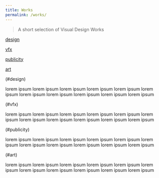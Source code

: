 ```yaml
---
title: Works
permalink: /works/
---
```


>A short selection of Visual Design Works

[design](#design)

[vfx](#vfx)

[publicity](#publicity)

[art](#art)





(#design)

lorem ipsum
lorem ipsum
lorem ipsum
lorem ipsum
lorem ipsum
lorem ipsum
lorem ipsum
lorem ipsum
lorem ipsum
lorem ipsum
lorem ipsum

(#vfx)

lorem ipsum
lorem ipsum
lorem ipsum
lorem ipsum
lorem ipsum
lorem ipsum
lorem ipsum
lorem ipsum
lorem ipsum
lorem ipsum
lorem ipsum

(#publicity)

lorem ipsum
lorem ipsum
lorem ipsum
lorem ipsum
lorem ipsum
lorem ipsum
lorem ipsum
lorem ipsum
lorem ipsum
lorem ipsum
lorem ipsum

(#art)

lorem ipsum
lorem ipsum
lorem ipsum
lorem ipsum
lorem ipsum
lorem ipsum
lorem ipsum
lorem ipsum
lorem ipsum
lorem ipsum
lorem ipsum










